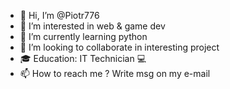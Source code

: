 - 👋 Hi, I’m @Piotr776
- 👀 I’m interested in web & game dev
- 🌱 I’m currently learning python
- 💞️ I’m looking to collaborate in interesting project
- 🎓 Education: IT Technician 💻
- 📫 How to reach me ? Write msg on my e-mail

<!---
Piotr776/Piotr776 is a ✨ special ✨ repository because its `README.md` (this file) appears on your GitHub profile.
You can click the Preview link to take a look at your changes.
--->
